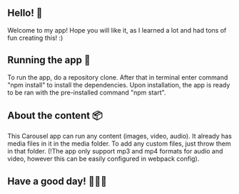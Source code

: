 ## Hello! 👋
Welcome to my app! Hope you will like it, as I learned a lot and had tons of fun creating this! :)
## Running the app 🏃 
To run the app, do a repository clone. After that in terminal enter command "npm install" to install the dependencies.
Upon installation, the app is ready to be ran with the pre-installed command "npm start".
## About the content 📦
This Carousel app can run any content (images, video, audio).
It already has media files in it in the media folder.
To add any custom files, just throw them in that folder. (!The app only support mp3 and mp4 formats for audio and video, however this can be easily configured in webpack config).



## Have a good day! 🎠🎠🎠

